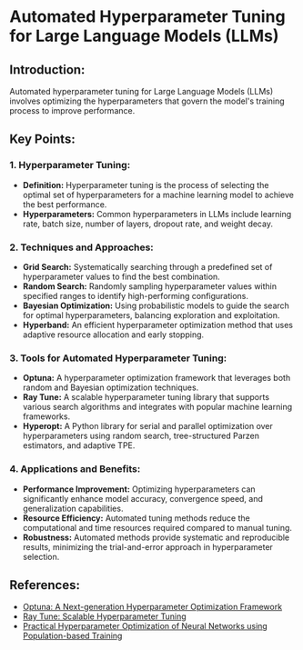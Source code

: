 # Automated Hyperparameter Tuning for Large Language Models (LLMs)

## Introduction:
Automated hyperparameter tuning for Large Language Models (LLMs) involves optimizing the hyperparameters that govern the model's training process to improve performance. 

## Key Points:

### 1. Hyperparameter Tuning:
- **Definition:** Hyperparameter tuning is the process of selecting the optimal set of hyperparameters for a machine learning model to achieve the best performance.
- **Hyperparameters:** Common hyperparameters in LLMs include learning rate, batch size, number of layers, dropout rate, and weight decay.

### 2. Techniques and Approaches:
- **Grid Search:** Systematically searching through a predefined set of hyperparameter values to find the best combination.
- **Random Search:** Randomly sampling hyperparameter values within specified ranges to identify high-performing configurations.
- **Bayesian Optimization:** Using probabilistic models to guide the search for optimal hyperparameters, balancing exploration and exploitation.
- **Hyperband:** An efficient hyperparameter optimization method that uses adaptive resource allocation and early stopping.

### 3. Tools for Automated Hyperparameter Tuning:
- **Optuna:** A hyperparameter optimization framework that leverages both random and Bayesian optimization techniques.
- **Ray Tune:** A scalable hyperparameter tuning library that supports various search algorithms and integrates with popular machine learning frameworks.
- **Hyperopt:** A Python library for serial and parallel optimization over hyperparameters using random search, tree-structured Parzen estimators, and adaptive TPE.

### 4. Applications and Benefits:
- **Performance Improvement:** Optimizing hyperparameters can significantly enhance model accuracy, convergence speed, and generalization capabilities.
- **Resource Efficiency:** Automated tuning methods reduce the computational and time resources required compared to manual tuning.
- **Robustness:** Automated methods provide systematic and reproducible results, minimizing the trial-and-error approach in hyperparameter selection.

## References:
- [Optuna: A Next-generation Hyperparameter Optimization Framework](https://arxiv.org/abs/1907.10902)
- [Ray Tune: Scalable Hyperparameter Tuning](https://arxiv.org/abs/1807.05118)
- [Practical Hyperparameter Optimization of Neural Networks using Population-based Training](https://arxiv.org/abs/1711.09846)

